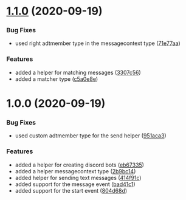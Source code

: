 # [1.1.0](https://github.com/kirruss/discord/compare/v1.0.0...v1.1.0) (2020-09-19)


### Bug Fixes

* used right adtmember type in the messagecontext type ([71e77aa](https://github.com/kirruss/discord/commit/71e77aa0053e122554762870dcca0815cebdc062))


### Features

* added a helper for matching messages ([3307c56](https://github.com/kirruss/discord/commit/3307c563c56fa464846ef4a7628ed15eb5e7a790))
* added a matcher type ([c5a0e8e](https://github.com/kirruss/discord/commit/c5a0e8e98e04af6db63c0762a3e41d37c8ec620c))

# 1.0.0 (2020-09-19)


### Bug Fixes

* used custom adtmember type for the send helper ([951aca3](https://github.com/kirruss/discord/commit/951aca333a052b7a290a30235ad7f2030058396a))


### Features

* added a helper for creating discord bots ([eb67335](https://github.com/kirruss/discord/commit/eb673354b4edc9eaff738ca42322198b5e3f3d26))
* added a helper messagecontext type ([2b9bc14](https://github.com/kirruss/discord/commit/2b9bc14a3aec23f36812dc1594d076bbc9dc170f))
* added helper for sending text messages ([414f91c](https://github.com/kirruss/discord/commit/414f91c8c92851cfb2d7579c2d5acb892a80712c))
* added support for the message event ([bad41c1](https://github.com/kirruss/discord/commit/bad41c1089ad0be6b75dd2af95801881db907b63))
* added support for the start event ([804d68d](https://github.com/kirruss/discord/commit/804d68d27f578ac9f49588d9f2b806ae016cf4a2))
